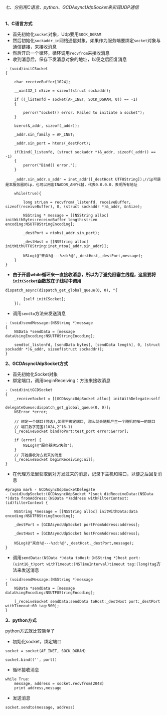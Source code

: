 ###### 七、分别用C语言、python、GCDAsyncUdpSocket来实现UDP通信

**1、C语言方式**

- 首先初始化`socket`对象，Udp要用`SOCK_DGRAM`
- 然后初始化`sockaddr_in`网络通信对象，如果作为服务端要绑定`socket`对象与通信链接，来接收消息
- 然后开启一个循环，循环调用`recvfrom`来接收消息
- 收到消息后，保存下发消息对象的地址，以便之后回复消息

``` 
- (void)initCSocket
{
    
    char receiveBuffer[1024];
    
    __uint32_t nSize = sizeof(struct sockaddr);
   
    if ((_listenfd = socket(AF_INET, SOCK_DGRAM, 0)) == -1)
    {
     
        perror("socket() error. Failed to initiate a socket");
    }
    
    bzero(&_addr, sizeof(_addr));
    
    _addr.sin_family = AF_INET;
    
    _addr.sin_port = htons(_destPort);
    
    if(bind(_listenfd, (struct sockaddr *)&_addr, sizeof(_addr)) == -1)
    {
        perror("Bind() error.");
    }
    
    _addr.sin_addr.s_addr = inet_addr([_destHost UTF8String]);//ip可是是本服务器的ip，也可以用宏INADDR_ANY代替，代表0.0.0.0，表明所有地址
   
    while(true){
        
        long strLen = recvfrom(_listenfd, receiveBuffer, sizeof(receiveBuffer), 0, (struct sockaddr *)&_addr, &nSize);
        
        NSString * message = [[NSString alloc] initWithBytes:receiveBuffer length:strLen encoding:NSUTF8StringEncoding];

        _destPort = ntohs(_addr.sin_port);
        
        _destHost = [[NSString alloc] initWithUTF8String:inet_ntoa(_addr.sin_addr)];
        
        NSLog(@"来自%@---%zd:%@",_destHost,_destPort,message);
    }
}
```

- **由于开启while循环来一直接收消息，所以为了避免阻塞主线程，这里要将`initCSocket`函数放在子线程中调用**

``` 
dispatch_async(dispatch_get_global_queue(0, 0), ^{
        
        [self initCSocket];
    });
```

- 调用`sendto`方法来发送消息

``` 
- (void)sendMessage:(NSString *)message
{
    NSData *sendData = [message dataUsingEncoding:NSUTF8StringEncoding];
    
    sendto(_listenfd, [sendData bytes], [sendData length], 0, (struct sockaddr *)&_addr, sizeof(struct sockaddr));
}
```

**2、GCDAsyncUdpSocket方式**

- 首先初始化Socket对象
- 绑定端口，调用beginReceiving：方法来接收消息

``` 
- (void)initGCDSocket
{
    _receiveSocket = [[GCDAsyncUdpSocket alloc] initWithDelegate:self
                                                   delegateQueue:dispatch_get_global_queue(0, 0)];
    NSError *error;
    
    // 绑定一个端口(可选),如果不绑定端口, 那么就会随机产生一个随机的唯一的端口
    // 端口数字范围(1024,2^16-1)
    [_receiveSocket bindToPort:test_port error:&error];
    
    if (error) {
        NSLog(@"服务器绑定失败");
    }
    // 开始接收对方发来的消息
    [_receiveSocket beginReceiving:nil];
}
```

- 在代理方法里获取到对方发过来的消息，记录下主机和端口，以便之后回复消息

``` 
#pragma mark - GCDAsyncUdpSocketDelegate
- (void)udpSocket:(GCDAsyncUdpSocket *)sock didReceiveData:(NSData *)data fromAddress:(NSData *)address withFilterContext:(id)filterContext {
    
    NSString *message = [[NSString alloc] initWithData:data encoding:NSUTF8StringEncoding];
    
    _destPort = [GCDAsyncUdpSocket portFromAddress:address];
    
    _destHost = [GCDAsyncUdpSocket hostFromAddress:address];
    
    NSLog(@"来自%@---%zd:%@",_destHost,_destPort,message);
}
```

- 调用`sendData:(NSData *)data toHost:(NSString *)host port:(uint16_t)port withTimeout:(NSTimeInterval)timeout tag:(long)tag`方法来发送消息

``` 
- (void)sendMessage:(NSString *)message
{
    NSData *sendData = [message dataUsingEncoding:NSUTF8StringEncoding];
    
    [_receiveSocket sendData:sendData toHost:_destHost port:_destPort withTimeout:60 tag:500];
}
```

**3、python方式**

python方式就比较简单了

- 初始化socket，绑定端口

``` 
socket = socket(AF_INET, SOCK_DGRAM)

socket.bind(('', port))
```

- 循环接收消息

``` 
while True:
    message, address = socket.recvfrom(2048)
    print address,message
```

- 发送消息

``` 
socket.sendto(message, address)
```